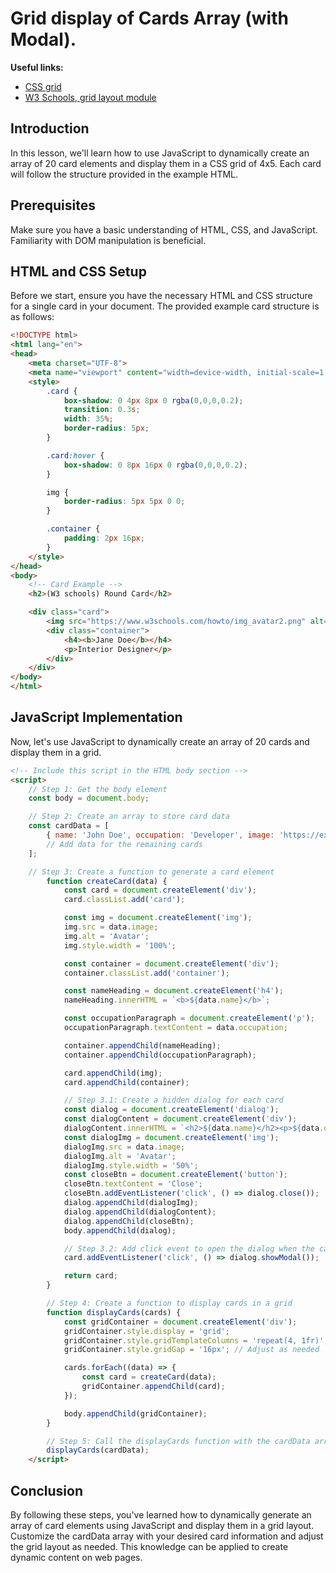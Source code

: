 # Grid display of Cards Array (with Modal).

**Useful links:**
- [CSS grid](https://css-tricks.com/snippets/css/complete-guide-grid/)
- [W3 Schools, grid layout module](https://www.w3schools.com/css/css_grid.asp)


## Introduction

In this lesson, we'll learn how to use JavaScript to dynamically create an array of 20 card elements and display them in a CSS grid of 4x5. Each card will follow the structure provided in the example HTML.

## Prerequisites

Make sure you have a basic understanding of HTML, CSS, and JavaScript. Familiarity with DOM manipulation is beneficial.

## HTML and CSS Setup

Before we start, ensure you have the necessary HTML and CSS structure for a single card in your document. The provided example card structure is as follows:

```html
<!DOCTYPE html>
<html lang="en">
<head>
    <meta charset="UTF-8">
    <meta name="viewport" content="width=device-width, initial-scale=1.0">
    <style>
        .card {
            box-shadow: 0 4px 8px 0 rgba(0,0,0,0.2);
            transition: 0.3s;
            width: 35%;
            border-radius: 5px;
        }

        .card:hover {
            box-shadow: 0 8px 16px 0 rgba(0,0,0,0.2);
        }

        img {
            border-radius: 5px 5px 0 0;
        }

        .container {
            padding: 2px 16px;
        }
    </style>
</head>
<body>
    <!-- Card Example -->
    <h2>(W3 schools) Round Card</h2>

    <div class="card">
        <img src="https://www.w3schools.com/howto/img_avatar2.png" alt="Avatar" style="width:100%">
        <div class="container">
            <h4><b>Jane Doe</b></h4> 
            <p>Interior Designer</p> 
        </div>
    </div>
</body>
</html>
```

## JavaScript Implementation

Now, let's use JavaScript to dynamically create an array of 20 cards and display them in a grid.

```html
<!-- Include this script in the HTML body section -->
<script>
    // Step 1: Get the body element
    const body = document.body;

    // Step 2: Create an array to store card data
    const cardData = [
        { name: 'John Doe', occupation: 'Developer', image: 'https://example.com/john.jpg' },
        // Add data for the remaining cards
    ];

    // Step 3: Create a function to generate a card element
        function createCard(data) {
            const card = document.createElement('div');
            card.classList.add('card');

            const img = document.createElement('img');
            img.src = data.image;
            img.alt = 'Avatar';
            img.style.width = '100%';

            const container = document.createElement('div');
            container.classList.add('container');

            const nameHeading = document.createElement('h4');
            nameHeading.innerHTML = `<b>${data.name}</b>`;

            const occupationParagraph = document.createElement('p');
            occupationParagraph.textContent = data.occupation;

            container.appendChild(nameHeading);
            container.appendChild(occupationParagraph);

            card.appendChild(img);
            card.appendChild(container);

            // Step 3.1: Create a hidden dialog for each card
            const dialog = document.createElement('dialog');
            const dialogContent = document.createElement('div');
            dialogContent.innerHTML = `<h2>${data.name}</h2><p>${data.occupation}</p>`;
            const dialogImg = document.createElement('img');
            dialogImg.src = data.image;
            dialogImg.alt = 'Avatar';
            dialogImg.style.width = '50%';
            const closeBtn = document.createElement('button');
            closeBtn.textContent = 'Close';
            closeBtn.addEventListener('click', () => dialog.close());
            dialog.appendChild(dialogImg);
            dialog.appendChild(dialogContent);
            dialog.appendChild(closeBtn);
            body.appendChild(dialog);

            // Step 3.2: Add click event to open the dialog when the card is clicked
            card.addEventListener('click', () => dialog.showModal());

            return card;
        }

        // Step 4: Create a function to display cards in a grid
        function displayCards(cards) {
            const gridContainer = document.createElement('div');
            gridContainer.style.display = 'grid';
            gridContainer.style.gridTemplateColumns = 'repeat(4, 1fr)'; // 4 columns
            gridContainer.style.gridGap = '16px'; // Adjust as needed

            cards.forEach((data) => {
                const card = createCard(data);
                gridContainer.appendChild(card);
            });

            body.appendChild(gridContainer);
        }

        // Step 5: Call the displayCards function with the cardData array
        displayCards(cardData);
    </script>
```

## Conclusion

By following these steps, you've learned how to dynamically generate an array of card elements using JavaScript and display them in a grid layout. Customize the cardData array with your desired card information and adjust the grid layout as needed. This knowledge can be applied to create dynamic content on web pages.